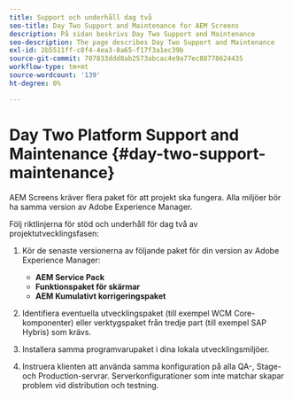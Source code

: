 ```yaml
---
title: Support och underhåll dag två
seo-title: Day Two Support and Maintenance for AEM Screens
description: På sidan beskrivs Day Two Support and Maintenance
seo-description: The page describes Day Two Support and Maintenance
exl-id: 2b5511ff-c8f4-4ea3-8a65-f17f3a1ec39b
source-git-commit: 707833ddd8ab2573abcac4e9a77ec88778624435
workflow-type: tm+mt
source-wordcount: '139'
ht-degree: 0%

---
```


# Day Two Platform Support and Maintenance {#day-two-support-maintenance}

AEM Screens kräver flera paket för att projekt ska fungera. Alla miljöer bör ha samma version av Adobe Experience Manager.

Följ riktlinjerna för stöd och underhåll för dag två av projektutvecklingsfasen:

1. Kör de senaste versionerna av följande paket för din version av Adobe Experience Manager:

   * **AEM Service Pack**
   * **Funktionspaket för skärmar**
   * **AEM Kumulativt korrigeringspaket**

1. Identifiera eventuella utvecklingspaket (till exempel WCM Core-komponenter) eller verktygspaket från tredje part (till exempel SAP Hybris) som krävs.

1. Installera samma programvarupaket i dina lokala utvecklingsmiljöer.

1. Instruera klienten att använda samma konfiguration på alla QA-, Stage- och Production-servrar. Serverkonfigurationer som inte matchar skapar problem vid distribution och testning.
